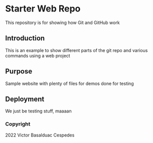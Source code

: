 # Starter Web Repo

This repository is for showing how Git and GitHub work

## Introduction

This is an example to show different parts of the git repo
and various commands using a web project

## Purpose

Sample website with plenty of files for demos
done for testing

## Deployment

We just be testing stuff, maaaan

### Copyright
2022 Victor Basalduac Cespedes